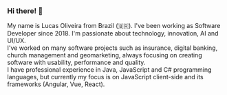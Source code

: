 ### Hi there! 👋
My name is Lucas Oliveira from Brazil (🇧🇷). I've been working as Software Developer since 2018. I'm passionate about technology, innovation, AI and UI/UX.  
I've worked on many software projects such as insurance, digital banking, church management and geomarketing, 
always focusing on creating software with usability, performance and quality.  
I have professional experience in Java, JavaScript and C# programming languages, but currently my focus is on JavaScript client-side and its frameworks (Angular, Vue, React).
